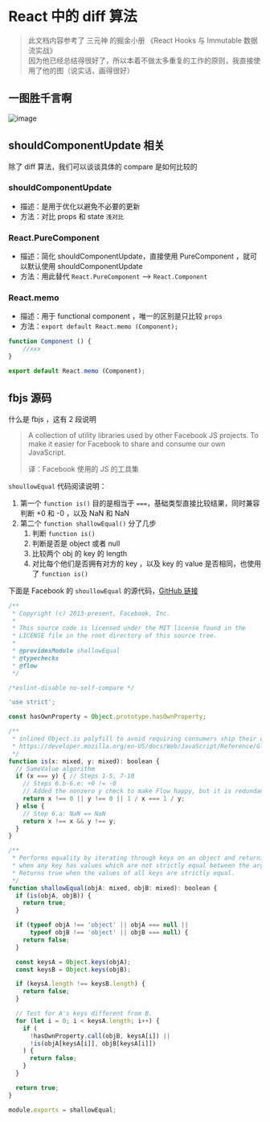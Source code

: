# React 中的 diff 算法


>此文档内容参考了 三元神 的掘金小册 《React Hooks 与 Immutable 数据流实战》  
>因为他已经总结得很好了，所以本着不做太多重复的工作的原则，我直接使用了他的图（说实话，画得很好）

## 一图胜千言啊
![image](https://user-images.githubusercontent.com/57960778/79013288-0624ab80-7b2e-11ea-88de-e15b5c1dc8bc.png)

## shouldComponentUpdate 相关
除了 diff 算法，我们可以谈谈具体的 compare 是如何比较的

### **shouldComponentUpdate**
- 描述：是用于优化以避免不必要的更新
- 方法：对比 props 和 state `浅对比`

### **React.PureComponent**
- 描述：简化 shouldComponentUpdate，直接使用 PureComponent ，就可以默认使用 shouldComponentUpdate
- 方法：用此替代 `React.PureComponent`  --> `React.Component`

### **React.memo**
- 描述：用于 functional component ，唯一的区别是只比较 `props`
- 方法：`export default React.memo (Component);`
```js
function Component () {
    //xxx
} 

export default React.memo (Component);
```


## fbjs 源码
什么是 fbjs ，这有 2 段说明

>A collection of utility libraries used by other Facebook JS projects.
>To make it easier for Facebook to share and consume our own JavaScript.
>
>译：Facebook 使用的 JS 的工具集

`shoullowEqual` 代码阅读说明：
1. 第一个 `function is()` 目的是相当于 `===`，基础类型直接比较结果，同时兼容判断 +0 和 -0 ，以及 NaN 和 NaN
2. 第二个 `function shallowEqual()` 分了几步
   1. 判断 `function is()`
   2. 判断是否是 object 或者 null
   3. 比较两个 obj 的 key 的 length
   4. 对比每个他们是否拥有对方的 key ，以及 key 的 value 是否相同，也使用了 `function is()` 


下面是 Facebook 的 `shoullowEqual` 的源代码，[GitHub 链接](https://github.com/facebook/fbjs/tree/c69904a511b900266935168223063dd8772dfc40)
```js
/**
 * Copyright (c) 2013-present, Facebook, Inc.
 *
 * This source code is licensed under the MIT license found in the
 * LICENSE file in the root directory of this source tree.
 *
 * @providesModule shallowEqual
 * @typechecks
 * @flow
 */

/*eslint-disable no-self-compare */

'use strict';

const hasOwnProperty = Object.prototype.hasOwnProperty;

/**
 * inlined Object.is polyfill to avoid requiring consumers ship their own
 * https://developer.mozilla.org/en-US/docs/Web/JavaScript/Reference/Global_Objects/Object/is
 */
function is(x: mixed, y: mixed): boolean {
  // SameValue algorithm
  if (x === y) { // Steps 1-5, 7-10
    // Steps 6.b-6.e: +0 != -0
    // Added the nonzero y check to make Flow happy, but it is redundant
    return x !== 0 || y !== 0 || 1 / x === 1 / y;
  } else {
    // Step 6.a: NaN == NaN
    return x !== x && y !== y;
  }
}

/**
 * Performs equality by iterating through keys on an object and returning false
 * when any key has values which are not strictly equal between the arguments.
 * Returns true when the values of all keys are strictly equal.
 */
function shallowEqual(objA: mixed, objB: mixed): boolean {
  if (is(objA, objB)) {
    return true;
  }

  if (typeof objA !== 'object' || objA === null ||
      typeof objB !== 'object' || objB === null) {
    return false;
  }

  const keysA = Object.keys(objA);
  const keysB = Object.keys(objB);

  if (keysA.length !== keysB.length) {
    return false;
  }

  // Test for A's keys different from B.
  for (let i = 0; i < keysA.length; i++) {
    if (
      !hasOwnProperty.call(objB, keysA[i]) ||
      !is(objA[keysA[i]], objB[keysA[i]])
    ) {
      return false;
    }
  }

  return true;
}

module.exports = shallowEqual;
```